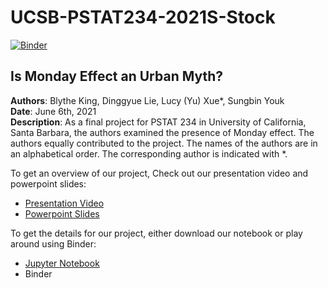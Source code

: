 # UCSB-PSTAT234-2021S-Stock
[![Binder](https://mybinder.org/badge_logo.svg)](https://mybinder.org/v2/gh/Sungbinyouk/UCSB-PSTAT234-2021S-Final-Project-Stock.git/HEAD)


## Is Monday Effect an Urban Myth?

**Authors**: Blythe King, Dinggyue Lie, Lucy (Yu) Xue\*, Sungbin Youk\
**Date**: June 6th, 2021\
**Description**: As a final project for PSTAT 234 in University of California, Santa Barbara, the authors examined the presence of Monday effect. The authors equally contributed to the project. The names of the authors are in an alphabetical order. The corresponding author is indicated with *.

To get an overview of our project, Check out our presentation video and powerpoint slides:
- [Presentation Video](https://drive.google.com/file/d/1N5Ee-5iHanHhJT_nv3pr1XbV1x1qiyKh/view?usp=sharing)
- [Powerpoint Slides](https://drive.google.com/file/d/1KOr-n1BdV2TQJetvgXgot6A5Pwjyeldl/view?usp=sharing)

To get the details for our project, either download our notebook or play around using Binder:
- [Jupyter Notebook](https://drive.google.com/file/d/1N5Ee-5iHanHhJT_nv3pr1XbV1x1qiyKh/view?usp=sharing)
- Binder
